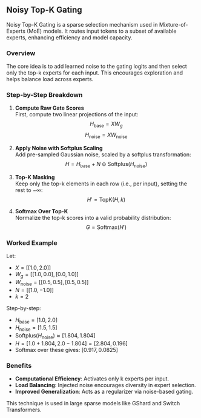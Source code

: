 ## Noisy Top-K Gating

Noisy Top-K Gating is a sparse selection mechanism used in Mixture-of-Experts (MoE) models. It routes input tokens to a subset of available experts, enhancing efficiency and model capacity.

### Overview

The core idea is to add learned noise to the gating logits and then select only the top-k experts for each input. This encourages exploration and helps balance load across experts.

### Step-by-Step Breakdown

1. **Compute Raw Gate Scores**  
   First, compute two linear projections of the input:
   $$
   H_{\text{base}} = X W_g
   $$
   $$
   H_{\text{noise}} = X W_{\text{noise}}
   $$

2. **Apply Noise with Softplus Scaling**  
   Add pre-sampled Gaussian noise, scaled by a softplus transformation:
   $$
   H = H_{\text{base}} + N \odot \text{Softplus}(H_{\text{noise}})
   $$

3. **Top-K Masking**  
   Keep only the top-k elements in each row (i.e., per input), setting the rest to $-\infty$:
   $$
   H' = \text{TopK}(H, k)
   $$

4. **Softmax Over Top-K**  
   Normalize the top-k scores into a valid probability distribution:
   $$
   G = \text{Softmax}(H')
   $$

### Worked Example

Let:
- $X = [[1.0, 2.0]]$
- $W_g = [[1.0, 0.0], [0.0, 1.0]]$
- $W_{\text{noise}} = [[0.5, 0.5], [0.5, 0.5]]$
- $N = [[1.0, -1.0]]$
- $k = 2$

Step-by-step:
- $H_{\text{base}} = [1.0, 2.0]$
- $H_{\text{noise}} = [1.5, 1.5]$
- $\text{Softplus}(H_{\text{noise}}) \approx [1.804, 1.804]$
- $H = [1.0 + 1.804, 2.0 - 1.804] = [2.804, 0.196]$
- Softmax over these gives: $[0.917, 0.0825]$

### Benefits

- **Computational Efficiency**: Activates only k experts per input.
- **Load Balancing**: Injected noise encourages diversity in expert selection.
- **Improved Generalization**: Acts as a regularizer via noise-based gating.

This technique is used in large sparse models like GShard and Switch Transformers.

